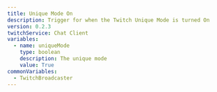 ```yaml
---
title: Unique Mode On
description: Trigger for when the Twitch Unique Mode is turned On
version: 0.2.3
twitchService: Chat Client
variables:
  - name: uniqueMode
    type: boolean
    description: The unique mode
    value: True
commonVariables:
  - TwitchBroadcaster
---
```

